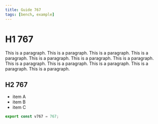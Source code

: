 ```yaml
---
title: Guide 767
tags: [bench, example]
---
```


# H1 767

This is a paragraph. This is a paragraph. This is a paragraph. This is a paragraph. This is a paragraph. This is a paragraph. This is a paragraph. This is a paragraph. This is a paragraph. This is a paragraph. This is a paragraph. This is a paragraph. 

## H2 767

- item A
- item B
- item C

```ts
export const v767 = 767;
```